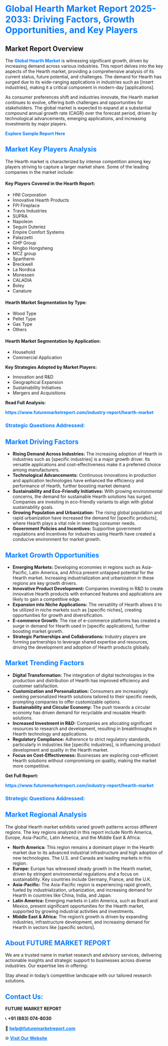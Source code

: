 <h1 style="color: #007BFF;">Global Hearth Market Report 2025-2033: Driving Factors, Growth Opportunities, and Key Players</h1>

<section id="overview">
<h2>Market Report Overview</h2>
<p>The <a href="https://www.futuremarketreport.com/industry-report/hearth-market" style="color: #007BFF; text-decoration: none;"><strong>Global Hearth Market</strong></a> is witnessing significant growth, driven by increasing demand across various industries. This report delves into the key aspects of the Hearth market, providing a comprehensive analysis of its current status, future potential, and challenges. The demand for Hearth has surged due to its wide-ranging applications in industries such as [insert industries], making it a critical component in modern-day [applications].</p>
<p>As consumer preferences shift and industries innovate, the Hearth market continues to evolve, offering both challenges and opportunities for stakeholders. The global market is expected to expand at a substantial compound annual growth rate (CAGR) over the forecast period, driven by technological advancements, emerging applications, and increasing investments by major players.</p>
</section>

<section id="overview">
<p><a href="https://www.futuremarketreport.com/request-sample/reportId=60852" style="color: #007BFF; text-decoration: none;"><strong>Explore Sample Report Here</strong></a></p>
</section>

<section id="key-players">
<h2 style="color: #007BFF;">Market Key Players Analysis</h2>
<p>The Hearth market is characterized by intense competition among key players striving to capture a larger market share. Some of the leading companies in the market include:</p>
<h4>Key Players Covered in the Hearth Report:</h4>
<ul><li>HNI Corporation</li><li>Innovative Hearth Products</li><li>FPI Fireplace</li><li>Travis Industries</li><li>SUPRA</li><li>Napoleon</li><li>Seguin Duteriez</li><li>Empire Comfort Systems</li><li>Palazzetti</li><li>GHP Group</li><li>Ningbo Hongsheng</li><li>MCZ group</li><li>Spartherm</li><li>Breckwell</li><li>La Nordica</li><li>Monessen</li><li>CALADIA</li><li>Boley</li><li>Canature</li></ul>
<h4>Hearth Market Segmentation by Type:</h4>
<ul><li>Wood Type</li><li>Pellet Type</li><li>Gas Type</li><li>Others</li></ul>

<h4>Hearth Market Segmentation by Application:</h4>
<ul><li>Household</li><li>Commercial Application</li></ul>
<p><strong>Key Strategies Adopted by Market Players:</strong></p>
<ul>
<li>Innovation and R&D</li>
<li>Geographical Expansion</li>
<li>Sustainability Initiatives</li>
<li>Mergers and Acquisitions</li>
</ul>
</section>

<section>
<p><strong>Read Full Analysis: </strong></p><a href="https://www.futuremarketreport.com/industry-report/hearth-market" style="color: #007BFF; text-decoration: none;"><strong>https://www.futuremarketreport.com/industry-report/hearth-market</strong></a>
<h3 style="color: #007BFF;">Strategic Questions Addressed:</h3>
</section>

<section id="driving-factors">
<h2 style="color: #007BFF;">Market Driving Factors</h2>
<ul>
<li><strong>Rising Demand Across Industries:</strong> The increasing adoption of Hearth in industries such as [specific industries] is a major growth driver. Its versatile applications and cost-effectiveness make it a preferred choice among manufacturers.</li>
<li><strong>Technological Advancements:</strong> Continuous innovations in production and application technologies have enhanced the efficiency and performance of Hearth, further boosting market demand.</li>
<li><strong>Sustainability and Eco-Friendly Initiatives:</strong> With growing environmental concerns, the demand for sustainable Hearth solutions has surged. Companies are investing in eco-friendly variants to align with global sustainability goals.</li>
<li><strong>Growing Population and Urbanization:</strong> The rising global population and rapid urbanization have increased the demand for [specific products], where Hearth plays a vital role in meeting consumer needs.</li>
<li><strong>Government Policies and Incentives:</strong> Supportive government regulations and incentives for industries using Hearth have created a conducive environment for market growth.</li>
</ul>
</section>

<section id="growth-opportunities">
<h2 style="color: #007BFF;">Market Growth Opportunities</h2>
<ul>
<li><strong>Emerging Markets:</strong> Developing economies in regions such as Asia-Pacific, Latin America, and Africa present untapped potential for the Hearth market. Increasing industrialization and urbanization in these regions are key growth drivers.</li>
<li><strong>Innovative Product Development:</strong> Companies investing in R&D to create innovative Hearth products with enhanced features and applications are likely to gain a competitive edge.</li>
<li><strong>Expansion into Niche Applications:</strong> The versatility of Hearth allows it to be utilized in niche markets such as [specific niches], creating opportunities for growth and diversification.</li>
<li><strong>E-commerce Growth:</strong> The rise of e-commerce platforms has created a surge in demand for Hearth used in [specific applications], further boosting market growth.</li>
<li><strong>Strategic Partnerships and Collaborations:</strong> Industry players are forming partnerships to leverage shared expertise and resources, driving the development and adoption of Hearth products globally.</li>
</ul>
</section>

<section id="trending-factors">
<h2 style="color: #007BFF;">Market Trending Factors</h2>
<ul>
<li><strong>Digital Transformation:</strong> The integration of digital technologies in the production and distribution of Hearth has improved efficiency and customer satisfaction.</li>
<li><strong>Customization and Personalization:</strong> Consumers are increasingly seeking personalized Hearth solutions tailored to their specific needs, prompting companies to offer customizable options.</li>
<li><strong>Sustainability and Circular Economy:</strong> The push towards a circular economy has driven demand for recyclable and reusable Hearth solutions.</li>
<li><strong>Increased Investment in R&D:</strong> Companies are allocating significant resources to research and development, resulting in breakthroughs in Hearth technology and applications.</li>
<li><strong>Regulatory Compliance:</strong> Adherence to strict regulatory standards, particularly in industries like [specific industries], is influencing product development and quality in the Hearth market.</li>
<li><strong>Focus on Cost-Effectiveness:</strong> Businesses are exploring cost-efficient Hearth solutions without compromising on quality, making the market more competitive.</li>
</ul>
</section>

<section>
<p><strong>Get Full Report: </strong></p><a href="https://www.futuremarketreport.com/industry-report/hearth-market" style="color: #007BFF; text-decoration: none;"><strong>https://www.futuremarketreport.com/industry-report/hearth-market</strong></a>
<h3 style="color: #007BFF;">Strategic Questions Addressed:</h3>
</section>


<section id="regional-analysis">
<h2 style="color: #007BFF;">Market Regional Analysis</h2>
<p>The global Hearth market exhibits varied growth patterns across different regions. The key regions analyzed in this report include North America, Europe, Asia-Pacific, Latin America, and the Middle East & Africa:</p>
<ul>
<li><strong>North America:</strong> This region remains a dominant player in the Hearth market due to its advanced industrial infrastructure and high adoption of new technologies. The U.S. and Canada are leading markets in this region.</li>
<li><strong>Europe:</strong> Europe has witnessed steady growth in the Hearth market, driven by stringent environmental regulations and a focus on sustainability. Key countries include Germany, France, and the U.K.</li>
<li><strong>Asia-Pacific:</strong> The Asia-Pacific region is experiencing rapid growth, fueled by industrialization, urbanization, and increasing demand for Hearth in countries like China, India, and Japan.</li>
<li><strong>Latin America:</strong> Emerging markets in Latin America, such as Brazil and Mexico, present significant opportunities for the Hearth market, supported by growing industrial activities and investments.</li>
<li><strong>Middle East & Africa:</strong> The region’s growth is driven by expanding industries, infrastructure development, and increasing demand for Hearth in sectors like [specific sectors].</li>
</ul>
</section>

<footer>
<h2 style="color: #007BFF;">About FUTURE MARKET REPORT</h2>
<p>We are a trusted name in market research and advisory services, delivering actionable insights and strategic support to businesses across diverse industries. Our expertise lies in offering:</p>

<p>Stay ahead in today’s competitive landscape with our tailored research solutions.</p>

<h2 style="color: #007BFF;">Contact Us:</h2>
<p><strong>FUTURE MARKET REPORT</strong></p>
<p>📞 <strong>+91 (883) 074-8030</strong></p>
<p>📧 <strong><a href="mailto:help@futuremarketreport.com" style="color: #007BFF;">help@futuremarketreport.com</a></strong></p>
<p>🌐 <strong><a href="https://www.futuremarketreport.com/" style="color: #007BFF;">Visit Our Website</a></strong></p>
</footer>